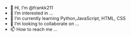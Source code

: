 - 👋 Hi, I’m @frankk211
- 👀 I’m interested in ...
- 🌱 I’m currently learning Python,JavaScript, HTML, CSS 
- 💞️ I’m looking to collaborate on ...
- 📫 How to reach me ...

<!---
frankk211/frankk211 is a ✨ special ✨ repository because its `README.md` (this file) appears on your GitHub profile.
You can click the Preview link to take a look at your changes.
--->
